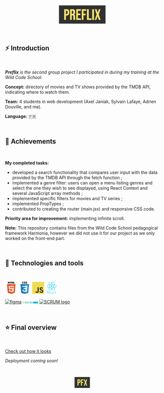 <p align="center">
  <img src="client/src/assets/images/logofull.png" alt="Preflix Logo" width="30%"/>
</p>
<br/>

## ⚡ Introduction

<br/>

_**Preflix** is the second group project I participated in during my training at the Wild Code School._

**Concept:** directory of movies and TV shows provided by the TMDB API, indicating where to watch them. 

**Team:** 4 students in web development (Axel Janiak, Sylvain Lafaye, Adrien Douville, and me).

**Language:** 🇫🇷

<br/>

## 🚀 Achievements 

<br/>

**My completed tasks:** 
- developed a search functionality that compares user input with the data provided by the TMDB API through the fetch function ;
- implemented a genre filter: users can open a menu listing genres and select the one they wish to see displayed, using React Context and several JavaScript array methods ;
- implemented specific filters for movies and TV series ;
- implemented PropTypes ;
- contributed to creating the router (main.jsx) and responsive CSS code. 

**Priority area for improvement:** implementing infinite scroll.

**Note:** This repository contains files from the Wild Code School pedagogical framework Harmonia, however we did not use it for our project as we only worked on the front-end part.

<br/>

## 🔧 Technologies and tools

<br/>

<p align="left"> <a href="https://www.w3.org/html/" target="_blank" rel="noreferrer"><img src="https://raw.githubusercontent.com/devicons/devicon/master/icons/html5/html5-original-wordmark.svg" alt="html5" width="40" height="40"/></a> <a href="https://www.w3schools.com/css/" target="_blank" rel="noreferrer"><img src="https://raw.githubusercontent.com/devicons/devicon/master/icons/css3/css3-original-wordmark.svg" alt="css3" width="40" height="40"/></a> <a href="https://developer.mozilla.org/en-US/docs/Web/JavaScript" target="_blank" rel="noreferrer"><img src="https://raw.githubusercontent.com/devicons/devicon/master/icons/javascript/javascript-original.svg" alt="javascript" width="40" height="40"/></a> <a href="https://reactjs.org/" target="_blank" rel="noreferrer"> <img src="https://raw.githubusercontent.com/devicons/devicon/master/icons/react/react-original-wordmark.svg" alt="react" width="40" height="40"/></a></p>
<p align="left"><a href="https://www.figma.com/" target="_blank" rel="noreferrer"> <img src="https://www.vectorlogo.zone/logos/figma/figma-icon.svg" alt="figma" width="40" height="40"/></a> <a href="https://www.themoviedb.org/" target="_blank" rel="noreferrer"><img src="client/src/assets/images/logo-tmdb.png" alt="TMDB Logo" width="10%"/></a> <a href="https://www.scrum.org/" target="_blank" rel="noreferrer"><img src="https://seeklogo.com/images/S/scrum-logo-B057CBD9B8-seeklogo.com.png" alt="SCRUM logo" width="40"/></a></p>

<br/>

## ⭐ Final overview

<br/>

<a href="https://youtu.be/SAp3s6dXwaM" target="blank">Check out how it looks</a>

_Deployment coming soon!_

<br/>

<p align="center">
  <img src="client/src/assets/images/logo.png" alt="Preflix Logo" width="10%"/>
</p>
